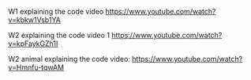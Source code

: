 W1 explaining the code video https://www.youtube.com/watch?v=kbkw1Vsb1YA

W2 explaining the code video 1 https://www.youtube.com/watch?v=kpFaykGZh1I

W2 animal explaining the code video: https://www.youtube.com/watch?v=Hmnfu-tqwAM
